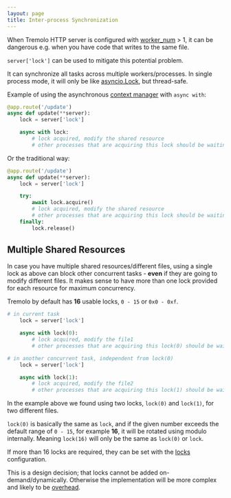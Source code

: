 ```yaml
---
layout: page
title: Inter-process Synchronization
---
```


When Tremolo HTTP server is configured with [worker_num](configuration.html#worker_num) > 1, it can be dangerous e.g. when you have code that writes to the same file.

`server['lock']` can be used to mitigate this potential problem.

It can synchronize all tasks across multiple workers/processes. In single process mode, it will only be like [asyncio.Lock](https://docs.python.org/3/library/asyncio-sync.html#asyncio.Lock), but thread-safe.

Example of using the asynchronous [context manager](https://python.readthedocs.io/en/latest/glossary.html#term-context-manager) with `async with`:

```python
@app.route('/update')
async def update(**server):
    lock = server['lock']

    async with lock:
        # lock acquired, modify the shared resource
        # other processes that are acquiring this lock should be waiting
```

Or the traditional way:

```python
@app.route('/update')
async def update(**server):
    lock = server['lock']

    try:
        await lock.acquire()
        # lock acquired, modify the shared resource
        # other processes that are acquiring this lock should be waiting
    finally:
        lock.release()
```

## Multiple Shared Resources
In case you have multiple shared resources/different files, using a single lock as above can block other concurrent tasks - **even** if they are going to modify different files. It makes sense to have more than one lock provided for each resource for maximum concurrency.

Tremolo by default has **16** usable locks, `0 - 15` or `0x0 - 0xf`.

```python
# in current task
    lock = server['lock']

    async with lock(0):
        # lock acquired, modify the file1
        # other processes that are acquiring this lock(0) should be waiting

# in another concurrent task, independent from lock(0)
    lock = server['lock']

    async with lock(1):
        # lock acquired, modify the file2
        # other processes that are acquiring this lock(1) should be waiting
```

In the example above we found using two locks, `lock(0)` and `lock(1)`, for two different files.

`lock(0)` is basically the same as `lock`, and if the given number exceeds the default range of `0 - 15`, for example **16**, it will be rotated using modulo internally. Meaning `lock(16)` will only be the same as `lock(0)` or `lock`.

If more than 16 locks are required, they can be set with the [locks](configuration.html#locks) configuration.

This is a design decision; that locks cannot be added on-demand/dynamically. Otherwise the implementation will be more complex and likely to be [overhead](https://docs.python.org/3/library/multiprocessing.html#multiprocessing.Manager).
